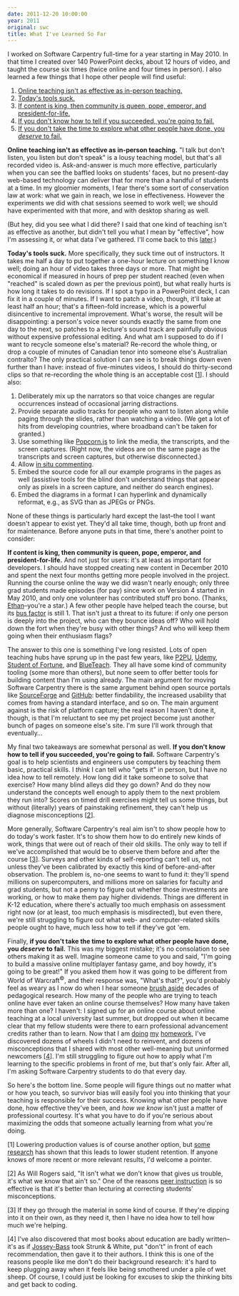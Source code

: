 ```yaml
---
date: 2011-12-20 10:00:00
year: 2011
original: swc
title: What I've Learned So Far
---
```

<p>I worked on Software Carpentry full-time for a year starting in May 2010. In that time I created over 140 PowerPoint decks, about 12 hours of video, and taught the course six times (twice online and four times in person). I also learned a few things that I hope other people will find useful:</p>
<ol>
<li><a href="#ineffective">Online teaching isn't as effective as in-person teaching.</a></li>
<li><a href="#tools">Today's tools suck.</a></li>
<li><a href="#content">If content is king, then community is queen, pope, emperor, and president-for-life.</a></li>
<li><a href="#assessment">If you don't know how to tell if you succeeded, you're going to fail.</a></li>
<li><a href="#background">If you don't take the time to explore what other people have done, you <em>deserve</em> to fail.</a></li>
</ol>
<p id="ineffective"><strong>Online teaching isn't as effective as in-person teaching.</strong> "I talk but don't listen, you listen but don't speak" is a lousy teaching model, but that's all recorded video is. Ask-and-answer is much more effective, particularly when you can see the baffled looks on students' faces, but no present-day web-based technology can deliver that for more than a handful of students at a time. In my gloomier moments, I fear there's some sort of conservation law at work: what we gain in reach, we lose in effectiveness. However the experiments we did with chat sessions seemed to work well; we should have experimented with that more, and with desktop sharing as well.</p>
<p>(But hey, did you see what I did there? I said that one kind of teaching isn't as effective as another, but didn't tell you what I mean by "effective", how I'm assessing it, or what data I've gathered. I'll come back to this <a href="#assessment">later</a>.)</p>
<p id="tools"><strong>Today's tools suck.</strong> More specifically, they suck time out of instructors. It takes me half a day to put together a one-hour lecture on something I know well; doing an hour of video takes three days or more. That might be economical if measured in hours of prep per student reached (even when "reached" is scaled down as per the previous point), but what really hurts is how long it takes to do revisions. If I spot a typo in a PowerPoint deck, I can fix it in a couple of minutes. If I want to patch a video, though, it'll take at least half an hour; that's a fifteen-fold increase, which is a powerful disincentive to incremental improvement. What's worse, the result will be disappointing: a person's voice never sounds exactly the same from one day to the next, so patches to a lecture's sound track are painfully obvious without expensive professional editing. And what am I supposed to do if I want to recycle someone else's material? Re-record the whole thing, or drop a couple of minutes of Canadian tenor into someone else's Australian contralto? The only practical solution I can see is to break things down even further than I have: instead of five-minutes videos, I should do thirty-second clips so that re-recording the whole thing is an acceptable cost [<a href="#1">1</a>]. I should also:</p>
<ol>
<li>Deliberately mix up the narrators so that voice changes are regular occurrences instead of occasional jarring distractions.</li>
<li>Provide separate audio tracks for people who want to listen along while paging through the slides, rather than watching a video. (We get a lot of hits from developing countries, where broadband can't be taken for granted.)</li>
<li>Use something like <a href="http://popcornjs.org/">Popcorn.js</a> to link the media, the transcripts, and the screen captures. (Right now, the videos are on the same page as the transcripts and screen captures, but otherwise disconnected.)</li>
<li>Allow <a href="http://twosigma.org/2011/12/18/learning-from-comments-on-youtube/">in situ commenting</a>.</li>
<li>Embed the source code for all our example programs in the pages as well (assistive tools for the blind don't understand things that appear only as pixels in a screen capture, and neither do search engines).</li>
<li>Embed the diagrams in a format I can hyperlink and dynamically reformat, e.g., as SVG than as JPEGs or PNGs.</li>
</ol>
<p>None of these things is particularly hard except the last–the tool I want doesn't appear to exist yet. They'd all take time, though, both up front and for maintenance. Before anyone puts in that time, there's another point to consider:</p>
<p id="content"><strong>If content is king, then community is queen, pope, emperor, and president-for-life.</strong> And not just for users: it's at least as important for developers. I should have stopped creating new content in December 2010 and spent the next four months getting more people involved in the project. Running the course online the way we did wasn't nearly enough; only three grad students made episodes (for pay) since work on Version 4 started in May 2010, and only one volunteer has contributed stuff pro bono. (Thanks, <a href="http://www.biology.usu.edu/htm/our-people/faculty/memberID=3111">Ethan</a>–you're a star.) A few other people have helped teach the course, but its <a href="http://en.wikipedia.org/wiki/Bus_factor">bus factor</a> is still 1. That isn't just a threat to its future: if only one person is deeply into the project, who can they bounce ideas off? Who will hold down the fort when they're busy with other things? And who will keep them going when their enthusiasm flags?</p>
<p>The answer to this one is something I've long resisted. Lots of open teaching hubs have sprung up in the past few years, like <a href="http://p2pu.org">P2PU</a>, <a href="http://www.udemy.com/">Udemy</a>, <a href="http://studentoffortune.com/">Student of Fortune</a>, and <a href="http://blueteach.com">BlueTeach</a>. They all have some kind of community tooling (some more than others), but none seem to offer better tools for building content than I'm using already. The main argument for moving Software Carpentry there is the same argument behind open source portals like <a href="http://sourceforge.net/">SourceForge</a> and <a href="http://github.com">GitHub</a>: better findability, the increased usability that comes from having a standard interface, and so on. The main argument against is the risk of platform capture; the real reason I haven't done it, though, is that I'm reluctant to see my pet project become just another bunch of pages on someone else's site. I'm sure I'll work through that eventually…</p>
<p id="assessment">My final two takeaways are somewhat personal as well. <strong>If you don't know how to tell if you succeeded, you're going to fail.</strong> Software Carpentry's goal is to help scientists and engineers use computers by teaching them basic, practical skills. I <em>think</em> I can tell who "gets it" in person, but I have no idea how to tell remotely. How long did it take someone to solve that exercise? How many blind alleys did they go down? And do they now understand the concepts well enough to apply them to the next problem they run into? Scores on timed drill exercises might tell us some things, but without (literally) years of painstaking refinement, they can't help us diagnose misconceptions [<a href="#2">2</a>].</p>
<p>More generally, Software Carpentry's real aim isn't to show people how to do today's work faster. It's to show them how to do entirely new kinds of work, things that were out of reach of their old skills. The only way to tell if we've accomplished that would be to observe them before and after the course [<a href="#3">3</a>]. Surveys and other kinds of self-reporting can't tell us, not unless they've been calibrated by exactly this kind of before-and-after observation. The problem is, no-one seems to want to fund it: they'll spend millions on supercomputers, and millions more on salaries for faculty and grad students, but not a penny to figure out whether those investments are working, or how to make them pay higher dividends. Things are different in K-12 education, where there's actually too much emphasis on assessment right now (or at least, too much emphasis is misdirected), but even there, we're still struggling to figure out what web- and computer-related skills people ought to have, much less how to tell if they've got 'em.</p>
<p id="background">Finally, <strong>if you don't take the time to explore what other people have done, you <em>deserve</em> to fail.</strong> This was my biggest mistake; it's no consolation to see others making it as well. Imagine someone came to you and said, "I'm going to build a massive online multiplayer fantasy game, and boy howdy, it's going to be great!" If you asked them how it was going to be different from World of Warcraft<sup>&copy;</sup>, and their response was, "What's that?", you'd probably feel as weary as I now do when I hear someone <a href="http://fnoschese.wordpress.com/2011/12/02/you-khant-ignore-how-students-learn/">brush aside</a> decades of pedagogical research. How many of the people who are trying to teach online have ever taken an online course themselves? How many have taken more than one? I haven't: I signed up for an online course about online teaching at a local university last summer, but dropped out when it became clear that my fellow students were there to earn professional advancement credits rather than to learn. Now that I am <a href="http://www.amazon.com/Applying-Science-Learning-Richard-Mayer/dp/0136117570/">doing</a> <a href="http://www.amazon.com/How-People-Learn-Experience-Expanded/dp/0309070368/">my</a> <a href="http://www.amazon.com/Understanding-Design-Expanded-Grant-Wiggins/dp/0131950843/">homework</a>, I've discovered dozens of wheels I didn't need to reinvent, and dozens of misconceptions that I shared with most other well-meaning but uninformed newcomers [<a href="#4">4</a>]. I'm still struggling to figure out how to apply what I'm learning to the specific problems in front of me, but that's only fair. After all, I'm asking Software Carpentry students to do that every day.</p>
<p>So here's the bottom line. Some people will figure things out no matter what or how you teach, so survivor bias will easily fool you into thinking that your teaching is responsible for their success. Knowing what other people have done, how effective they've been, and <em>how we know</em> isn't just a matter of professional courtesy. It's what you have to do if you're serious about maximizing the odds that someone actually learning from what you're doing.</p>
<p id="1">[1] Lowering production values is of course another option, but <a href="http://www.amazon.com/Mega-universities-Knowledge-Media-Flexible-Learning/dp/0749426349">some research</a> has shown that this leads to lower student retention. If anyone knows of more recent or more relevant results, I'd welcome a pointer.</p>
<p id="2">[2] As Will Rogers said, "It isn't what we don't know that gives us trouble, it's what we know that ain't so." One of the reasons <a href="http://en.wikipedia.org/wiki/Peer_instruction">peer instruction</a> is so effective is that it's better than lecturing at correcting students' misconceptions.</p>
<p id="3">[3] If they go through the material in some kind of course. If they're dipping into it on their own, as they need it, then I have no idea how to tell how much we're helping.</p>
<p id="4">[4] I've also discovered that most books about education are badly written–it's as if <a href="http://www.josseybass.com/WileyCDA/Section/id-131451.html">Jossey-Bass</a> took Strunk &amp; White, put "don't" in front of each recommendation, then gave it to their authors. I think this is one of the reasons people like me don't do their background research: it's hard to keep plugging away when it feels like being smothered under a pile of wet sheep. Of course, I could just be looking for excuses to skip the thinking bits and get back to coding.</p>
